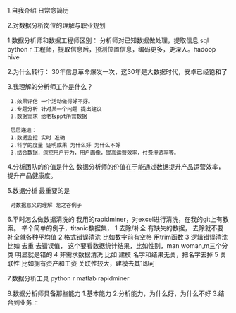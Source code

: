 
1.自我介绍 日常念简历

2.对数据分析岗位的理解与职业规划

  1.数据分析师和数据工程师区别：
    分析师对已知数据做处理，提取信息 sql python r 
    工程师，提取信息后，预测位置信息，编码更多，更深入。hadoop hive
    
  2.为什么转行：
    30年信息革命爆发一次，这30年是大数据时代，安卓已经饱和了
    
  3.我理解的分析师工作是什么？
  
     1.效果评估 一个活动做得好不好。
     2.专题分析 针对某一个问题 提出建议
     3.数据需求 给老板ppt所需数据
     
     层层递进：
     1.数据监控 实时 准确
     2.科学的度量 证明成果 为什么好 为什么不好
     3.结合数据，深挖用户行为，用户画像，提高运营效率，付费渗透率等。
     
   4.分析团队的价值是什么
     数据分析师的价值在于能通过数据提升产品运营效率，提升产品健康度。
     
   5.数据分析 最重要的是
   
     对数据意义的理解 龙之谷例子
     
   6.平时怎么做数据清洗的
     我用的rapidminer，对excel进行清洗，在我的git上有教案。
     举个简单的例子，titanic数据集，
     1 去除/补全 有缺失的数据， 去除就不要 补全就各种平均值
     2 格式错误清洗 比如数字前有空格 用trim函数
     3 逻辑错误清洗 比如 去重 去错误值， 这个要看数据统计结果，比如性别，man woman,m三个分类 明显就是错的
     4 非需求数据清洗 比如 建模 名字和结果无关，把名字去掉
     5 关联性 比如拥有资产和工资 关联性较大，建模去其1即可
     
   7.数据分析工具
     python r matlab rapidminer
   
   8.数据分析师具备那些能力
     1.基本能力
     2.分析能力，为什么好，为什么不好
     3.结合到业务上
     
     
     
    
    
